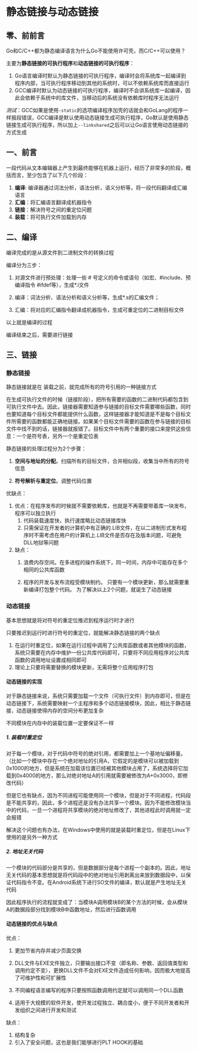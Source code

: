 # 静态链接与动态链接

## 零、前前言

 Go和C/C++都为静态编译语言为什么Go不能使用许可壳，而C/C++可以使用？

主要为**静态链接的可执行程序**和**动态链接的可执行程序**：

1. Go语言编译时默认为静态链接的可执行程序，编译时会将系统库一起编译到程序内部，当可执行程序移动到其他的系统时，可以不依赖系统库而直接运行
2. GCC编译时默认为动态链接的可执行程序，编译时不会讲系统库一起编译，因此会依赖于系统中的库文件，当移动后的系统没有依赖库时程序无法运行

*测试*：GCC如果是使用`-static`的选项编译程序加壳的话就会和GoLang的程序一样报段错误，GCC编译是默认使用动态链接生成可执行程序，Go默认是使用静态链接生成可执行程序，所以加上`--linkshared`之后可以让Go语言使用动态链接的方式生成 

## 一、前言

一段代码从文本编辑器上产生到最终能够在机器上运行，经历了非常多的阶段，概括而言，至少包含了以下几个阶段：

1. **编译**: 编译器通过词法分析，语法分析，语义分析等，将一段代码翻译成汇编语言
2. **汇编**：将汇编语言翻译成机器指令
3. **链接**：解决符号之间的重定位问题
4. **装载**：将可执行文件加载到内存

## 二、编译

编译完成的是从源文件到二进制文件的转换过程

编译分为三步：

1. 对源文件进行预处理：处理一些 # 号定义的命令或语句（如宏、#include、预编译指令 #ifdef等），生成\*.i文件

2. 编译：词法分析、语法分析和语义分析等，生成*.s的汇编文件；

3. 汇编：将对应的汇编指令翻译成机器指令，生成可重定位的二进制目标文件

以上就是编译的过程

编译结束之后，需要进行链接

## 三、链接
### 静态链接

静态链接就是在 装载之前，就完成所有的符号引用的一种链接方式

在生成可执行文件的时候（链接阶段），把所有需要的函数的二进制代码都包含到可执行文件中去。因此，链接器需要知道参与链接的目标文件需要哪些函数，同时也要知道每个目标文件都能提供什么函数，这样链接器才能知道是不是每个目标文件所需要的函数都能正确地链接。如果某个目标文件需要的函数在参与链接的目标文件中找不到的话，链接器就报错了。目标文件中有两个重要的接口来提供这些信息：一个是符号表，另外一个是重定位表

静态链接的处理过程分为2个步骤：

1. **空间与地址的分配**。扫描所有的目标文件，合并相似段，收集当中所有的符号信息

2. **符号解析与重定位**。调整代码位置

优缺点：

1. 优点：在程序发布的时候就不需要依赖库，也就是不再需要带着库一块发布，程序可以独立执行
   1. 代码装载速度快，执行速度略比动态链接库快
   2. 只需保证在开发者的计算机中有正确的.LIB文件，在以二进制形式发布程序时不需考虑在用户的计算机上.LIB文件是否存在及版本问题，可避免DLL地狱等问题
2. 缺点：
   1. 浪费内存空间。在多进程的操作系统下，同一时间，内存中可能存在多个相同的公共库函数

   2. 程序的开发与发布流程受模块制约。 只要有一个模块更新，那么就需要重新编译打包整个代码。
       为了解决以上2个问题，就诞生了动态链接

### 动态链接

基本思想就是将对符号的重定位推迟到程序运行时才进行

只要推迟到运行时进行符号的重定位，就能解决静态链接的两个缺点

1. 在运行时重定位，如果在运行过程中调用了公共库函数或者其他模块的函数，系统只需要在内存中维护一份公共库代码即可，只要将不同应用程序对公共库函数的调用地址设置成相同即可
2. 理论上只要将需要替换的模块更新，无需将整个应用程序打包

#### 动态链接的实现

对于静态链接来说，系统只需要加载一个文件（可执行文件）到内存即可，但是在动态链接下，系统需要映射一个主程序和多个动态链接模块，因此，相比于静态链接，动态链接使得内存的空间分布更加复杂

不同模块在内存中的装载位置一定要保证不一样

##### 1. 装载时重定位

对于每一个模块，对于代码中符号的绝对引用，都需要加上一个基地址偏移量。（比如一个模块中存在一个绝对地址的引用A，它假定的是模块可以被加载到0x1000的地方，但是系统在加载该位置已经被其他模块占用了，系统选择将它加载到0x4000的地方，那么对绝对地址A的引用就需要被修改为A+0x3000，即修改代码）

但是它也有缺点，因为不同进程可能使用同一个模块，但是对于不同进程，代码段是不能共享的，因此，多个进程还是没有办法共享一个模块。因为不能修改模块当中的代码，一旦一个进程将共享模块的绝对地址修改了，其他进程此时调用就一定会报错

解决这个问题也有办法，在Windows中使用的就是装载时重定位，但是在Linux下使用的是另外一种方式

##### 2. 地址无关代码

一个模块的代码部分是共享的，但是数据部分是每个进程一个副本的。因此，地址无关代码的基本思想就是将代码段中的绝对地址引用剥离出来放到数据段中，以保证代码指令不变。在Android系统下进行SO文件的编译，默认就是产生地址无关代码

因此程序执行的流程就变成了：当模块A调用模块B的某个方法的时候，会从模块A的数据段部分找到模块B中函数地址，然后进行函数调用

#### 动态链接的优点与缺点

优点： 

1. 更加节省内存并减少页面交换
2. DLL文件与EXE文件独立，只要输出接口不变（即名称、参数、返回值类型和调用约定不变），更换DLL文件不会对EXE文件造成任何影响，因而极大地提高了可维护性和可扩展性

3. 不同编程语言编写的程序只要按照函数调用约定就可以调用同一个DLL函数

4. 适用于大规模的软件开发，使开发过程独立、耦合度小，便于不同开发者和开发组织之间进行开发和测试

缺点：

1. 结构复杂
2. 引入了安全问题，这也是我们能够进行PLT HOOK的基础





